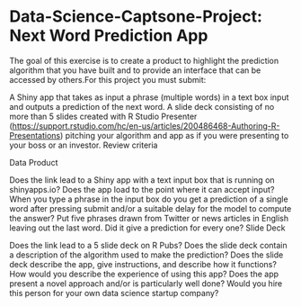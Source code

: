 # Data-Science-Captsone-Project: Next Word Prediction App

The goal of this exercise is to create a product to highlight the prediction algorithm that you have built and to provide an interface that can be accessed by others.For this project you must submit:

A Shiny app that takes as input a phrase (multiple words) in a text box input and outputs a prediction of the next word.
A slide deck consisting of no more than 5 slides created with R Studio Presenter (https://support.rstudio.com/hc/en-us/articles/200486468-Authoring-R-Presentations) pitching your algorithm and app as if you were presenting to your boss or an investor.
Review criteria

Data Product

Does the link lead to a Shiny app with a text input box that is running on shinyapps.io?
Does the app load to the point where it can accept input?
When you type a phrase in the input box do you get a prediction of a single word after pressing submit and/or a suitable delay for the model to compute the answer?
Put five phrases drawn from Twitter or news articles in English leaving out the last word. Did it give a prediction for every one?
Slide Deck

Does the link lead to a 5 slide deck on R Pubs?
Does the slide deck contain a description of the algorithm used to make the prediction?
Does the slide deck describe the app, give instructions, and describe how it functions?
How would you describe the experience of using this app?
Does the app present a novel approach and/or is particularly well done?
Would you hire this person for your own data science startup company?
